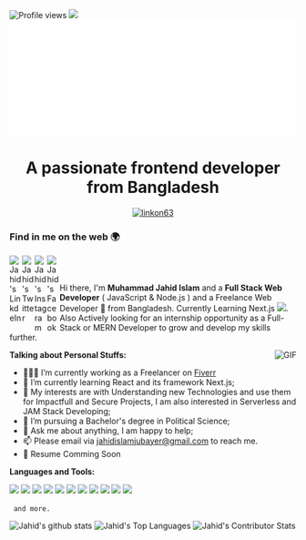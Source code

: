 ![Profile views](https://komarev.com/ghpvc/?username=binjahid&color=2ecc71) <img src="https://img.shields.io/github/followers/binjahid?label=Follow" style=" float:left, margin-right:10px" />
<img src="https://github.com/binjahid/binjahid/blob/main/img.svg"/>
<h1 align="center">A passionate frontend developer from Bangladesh</h1>
<p align="center"> <a href="https://github.com/ryo-ma/github-profile-trophy"><img src="https://github-profile-trophy.vercel.app/?username=binjahid&theme=onedark" alt="linkon63" /></a> </p>


### Find in me on the web 🌍


<a href="">
  <img align="left" alt="Jahid's LinkdeIn" width="22px" src="https://cdn.jsdelivr.net/npm/simple-icons@v3/icons/linkedin.svg" />
</a>
<a href="">
  <img align="left" alt="Jahid's Twitter" width="22px" src="https://cdn.jsdelivr.net/npm/simple-icons@v4/icons/twitter.svg" />
</a>
<a href="">
  <img align="left" alt="Jahid's Instagram" width="22px" src="https://cdn.jsdelivr.net/npm/simple-icons@v3/icons/instagram.svg" />
</a>
<a href="https://www.facebook.com/jahid.islam.jubayer/">
  <img align="left" alt="Jahid's Facebook" width="22px" src="https://cdn.jsdelivr.net/npm/simple-icons@v3/icons/facebook.svg" />
</a>

<br/>
<br/>

Hi there, I'm **Muhammad Jahid Islam** and a **Full Stack Web Developer** ( JavaScript & Node.js ) and a Freelance Web Developer 🚀 from Bangladesh.  Currently Learning Next.js <img width="20px" fill="white" src="https://cdn.jsdelivr.net/npm/simple-icons@v4/icons/next-dot-js.svg">. Also Actively looking for an internship opportunity as a Full-Stack or MERN Developer to grow and develop my skills further.  

<img align="right" alt="GIF" src="https://i.pinimg.com/originals/e4/26/70/e426702edf874b181aced1e2fa5c6cde.gif" />

**Talking about Personal Stuffs:**

- 👨🏽‍💻 I’m currently working as a Freelancer on [Fiverr](https://www.fiverr.com/muhammadjahid52?up_rollout=true)
- 🌱 I’m currently learning React and its framework Next.js; 
- 🤔 My interests are with Understanding new Technologies and use them for Impactfull and Secure Projects, I am also interested in Serverless and JAM Stack Developing;
- 💼 I’m pursuing a Bachelor's degree in Political Science;
- 💬 Ask me about anything, I am happy to help;
- 📫 Please email via [jahidislamjubayer@gmail.com](mailto:jahidislamjubayer@gmail.com) to reach me.
- 📝 Resume Comming Soon


**Languages and Tools:**  

<code><img src="https://img.shields.io/badge/-JavaScript-eed718?style=flat&logo=javascript&logoColor=ffffff"></code>
<code><img src="https://img.shields.io/badge/-React-000000?style=flat&logo=react&logoColor=00c8ff"></code>
<code><img src="https://img.shields.io/badge/-MongoDB-4DB33D?style=flat&logo=mongodb&logoColor=FFFFFF"></code>
<code><img src="https://img.shields.io/badge/-Express.js-787878?style=flat"></code>
<code><img src="https://img.shields.io/badge/-Node.js-3C873A?style=flat&logo=Node.js&logoColor=white"></code>
<code><img src="https://img.shields.io/badge/-Firebase-FFA611?style=flat&logo=firebase&logoColor=FFFFFF"></code>
<code><img src="http://img.shields.io/badge/-Git-F1502F?style=flat&logo=git&logoColor=FFFFFF"></code>
<code><img src="http://img.shields.io/badge/-Vercel-black?style=flat&logo=vercel&logoColor=white"></code>
<code><img src="http://img.shields.io/badge/-Heroku-430098?style=flat&logo=heroku&logoColor=white"></code>
<code><img src="http://img.shields.io/badge/-VS%20Code-007ACC?style=flat&logo=visual%20studio%20code&logoColor=white"></code>
<code><img src="http://img.shields.io/badge/-Github-000000?style=flat&logo=github&logoColor=FFFFFF"></code>
<!-- <code><img src="https://img.shields.io/badge/-Sass-cc6699?style=flat&logo=sass&logoColor=ffffff"></code> -->
<code> and more. </code>

![Jahid's github stats](https://github-readme-stats.vercel.app/api?username=binjahid&show_icons=true&hide_border=true)
![Jahid's Top Languages](https://github-readme-stats.vercel.app/api/top-langs?username=binjahid&show_icons=true&locale=en&layout=compact)
![Jahid's Contributor Stats](https://github-readme-streak-stats.herokuapp.com/?user=binjahid)
<!--
**binjahid/binjahid** is a ✨ _special_ ✨ repository because its `README.md` (this file) appears on your GitHub profile.

Here are some ideas to get you started:

- 🔭 I’m currently working on ...
- 🌱 I’m currently learning ...
- 👯 I’m looking to collaborate on ...
- 🤔 I’m looking for help with ...
- 💬 Ask me about ...
- 📫 How to reach me: ...
- 😄 Pronouns: ...
- ⚡ Fun fact: ...
-->
